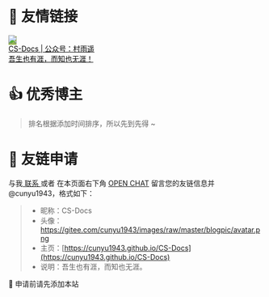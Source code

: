 #  🥂 友情链接


<div class="friends">
     <a class="a-friend" target="_blank" style="background-color:#98b755;color:black" href="https://cunyu1943.github.io/CS-Docs">
        <img class="blog-avatar" src="https://gitee.com/cunyu1943/images/raw/master/blogpic/avatar.png">
        <div class="text-container">
            <div class="name">CS-Docs | 公众号：村雨遥</div>
            <div class="description">吾生也有涯，而知也无涯！</div>
        </div>
    </a>
</div>


# 👍 优秀博主

>   排名根据添加时间排序，所以先到先得 ~






# 📃 友链申请

与我[ 联系 ](https://cunyu1943.github.io/#/关于/?id=💌-联系)或者 在本页面右下角 [OPEN CHAT](https://gitter.im/cunyu1943/cs-docs) 留言您的友链信息并 @cunyu1943，格式如下：

> * 昵称：CS-Docs
> * 头像：https://gitee.com/cunyu1943/images/raw/master/blogpic/avatar.png
> * 主页：[https://cunyu1943.github.io/CS-Docs](https://cunyu1943.github.io/CS-Docs)
> * 说明：吾生也有涯，而知也无涯。

🎈 申请前请先添加本站 

